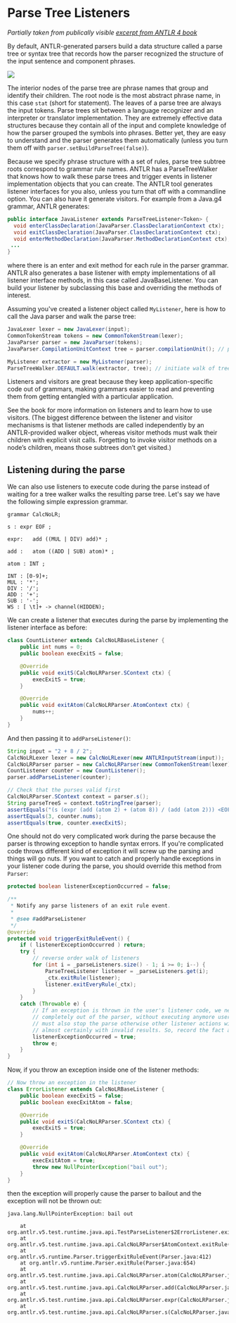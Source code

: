 # Parse Tree Listeners

*Partially taken from publically visible [excerpt from ANTLR 4 book](http://media.pragprog.com/titles/tpantlr2/picture.pdf)*

By default, ANTLR-generated parsers build a data structure called a parse tree or syntax tree that records how the parser recognized the structure of the input sentence and component phrases.

<img src=images/process.png>

The interior nodes of the parse tree are phrase names that group and identify their children. The root node is the most abstract phrase name, in this case `stat` (short for statement). The leaves of a parse tree are always the input tokens. Parse trees sit between a language recognizer and an interpreter or translator implementation. They are extremely effective data structures because they contain all of the input and complete knowledge of how the parser grouped the symbols into phrases. Better yet, they are easy to understand and the parser generates them automatically (unless you turn them off with `parser.setBuildParseTree(false)`).

Because we specify phrase structure with a set of rules, parse tree subtree roots correspond to grammar rule names. ANTLR has a ParseTreeWalker that knows how to walk these parse trees and trigger events in listener implementation objects that you can create. The ANTLR tool generates listener interfaces for you also, unless you turn that off with a commandline option. You can also have it generate visitors. For example from a Java.g4 grammar, ANTLR generates:

```java
public interface JavaListener extends ParseTreeListener<Token> {
  void enterClassDeclaration(JavaParser.ClassDeclarationContext ctx);
  void exitClassDeclaration(JavaParser.ClassDeclarationContext ctx);
  void enterMethodDeclaration(JavaParser.MethodDeclarationContext ctx);
 ...
}
```

where there is an enter and exit method for each rule in the parser grammar. ANTLR also generates a base listener with empty implementations of all listener interface methods, in this case called JavaBaseListener. You can build your listener by subclassing this base and overriding the methods of interest.

Assuming you've created a listener object called `MyListener`, here is how to call the Java parser and walk the parse tree:

```java
JavaLexer lexer = new JavaLexer(input);
CommonTokenStream tokens = new CommonTokenStream(lexer);
JavaParser parser = new JavaParser(tokens);
JavaParser.CompilationUnitContext tree = parser.compilationUnit(); // parse a compilationUnit

MyListener extractor = new MyListener(parser);
ParseTreeWalker.DEFAULT.walk(extractor, tree); // initiate walk of tree with listener in use of default walker
```

Listeners and visitors are great because they keep application-specific code out of grammars, making grammars easier to read and preventing them from getting entangled with a particular application.

See the book for more information on listeners and to learn how to use visitors. (The biggest difference between the listener and visitor mechanisms is that listener methods are called independently by an ANTLR-provided walker object, whereas visitor methods must walk their children with explicit visit calls.  Forgetting to invoke visitor methods on a node’s children, means those subtrees don’t get visited.)

## Listening during the parse

We can also use listeners to execute code during the parse instead of waiting for a tree walker walks the resulting parse tree. Let's say we have the following simple expression grammar.

```
grammar CalcNoLR;

s : expr EOF ;

expr:	add ((MUL | DIV) add)* ;

add :   atom ((ADD | SUB) atom)* ;

atom : INT ;

INT : [0-9]+;
MUL : '*';
DIV : '/';
ADD : '+';
SUB : '-';
WS : [ \t]+ -> channel(HIDDEN);
```

We can create a listener that executes during the parse by implementing the listener interface as before:


```java
class CountListener extends CalcNoLRBaseListener {
	public int nums = 0;
	public boolean execExitS = false;

	@Override
	public void exitS(CalcNoLRParser.SContext ctx) {
		execExitS = true;
	}

	@Override
	public void exitAtom(CalcNoLRParser.AtomContext ctx) {
		nums++;
	}
}
```

And then passing it to `addParseListener()`:

```java
String input = "2 + 8 / 2";
CalcNoLRLexer lexer = new CalcNoLRLexer(new ANTLRInputStream(input));
CalcNoLRParser parser = new CalcNoLRParser(new CommonTokenStream(lexer));
CountListener counter = new CountListener();
parser.addParseListener(counter);

// Check that the purses valid first
CalcNoLRParser.SContext context = parser.s();
String parseTreeS = context.toStringTree(parser);
assertEquals("(s (expr (add (atom 2) + (atom 8)) / (add (atom 2))) <EOF>)", parseTreeS);
assertEquals(3, counter.nums);
assertEquals(true, counter.execExitS);
```

One should not do very complicated work during the parse because the parser is throwing exception to handle syntax errors. If you're complicated code throws different kind of exception it will screw up the parsing and things will go nuts. If you want to catch and properly handle exceptions in your listener code during the parse, you should override this method from `Parser`:

```java
protected boolean listenerExceptionOccurred = false;

/**
 * Notify any parse listeners of an exit rule event.
 *
 * @see #addParseListener
 */
@override
protected void triggerExitRuleEvent() {
	if ( listenerExceptionOccurred ) return;
	try {
		// reverse order walk of listeners
		for (int i = _parseListeners.size() - 1; i >= 0; i--) {
			ParseTreeListener listener = _parseListeners.get(i);
			_ctx.exitRule(listener);
			listener.exitEveryRule(_ctx);
		}
	}
	catch (Throwable e) {
		// If an exception is thrown in the user's listener code, we need to bail out
		// completely out of the parser, without executing anymore user code. We
		// must also stop the parse otherwise other listener actions will attempt to execute
		// almost certainly with invalid results. So, record the fact an exception occurred
		listenerExceptionOccurred = true;
		throw e;
	}
}
```

Now, if you throw an exception inside one of the listener methods:

```java
// Now throw an exception in the listener
class ErrorListener extends CalcNoLRBaseListener {
	public boolean execExitS = false;
	public boolean execExitAtom = false;

	@Override
	public void exitS(CalcNoLRParser.SContext ctx) {
		execExitS = true;
	}

	@Override
	public void exitAtom(CalcNoLRParser.AtomContext ctx) {
		execExitAtom = true;
		throw new NullPointerException("bail out");
	}
}
```

then the exception will properly cause the parser to bailout and the exception will not be thrown out:

```
java.lang.NullPointerException: bail out

	at org.antlr.v5.test.runtime.java.api.TestParseListener$2ErrorListener.exitAtom(TestParseListener.java:102)
	at org.antlr.v5.test.runtime.java.api.CalcNoLRParser$AtomContext.exitRule(CalcNoLRParser.java:311)
	at org.antlr.v5.runtime.Parser.triggerExitRuleEvent(Parser.java:412)
	at org.antlr.v5.runtime.Parser.exitRule(Parser.java:654)
	at org.antlr.v5.test.runtime.java.api.CalcNoLRParser.atom(CalcNoLRParser.java:336)
	at org.antlr.v5.test.runtime.java.api.CalcNoLRParser.add(CalcNoLRParser.java:261)
	at org.antlr.v5.test.runtime.java.api.CalcNoLRParser.expr(CalcNoLRParser.java:181)
	at org.antlr.v5.test.runtime.java.api.CalcNoLRParser.s(CalcNoLRParser.java:123)
```
